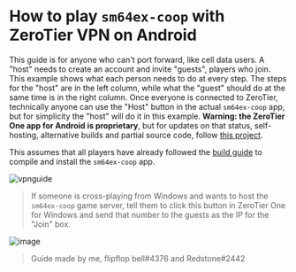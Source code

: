 # How to play `sm64ex-coop` with ZeroTier VPN on Android

This guide is for anyone who can't port forward, like cell data users. A "host" needs to create an account and invite "guests", players who join. This example shows what each person needs to do at every step. The steps for the "host" are in the left column, while what the "guest" should do at the same time is in the right column. Once everyone is connected to ZeroTier, technically anyone can use the "Host" button in the actual `sm64ex-coop` app, but for simplicity the "host" will do it in this example. **Warning: the ZeroTier One app for Android is proprietary**, but for updates on that status, self-hosting, alternative builds and partial source code, follow [this project](https://github.com/kaaass/ZerotierFix).

This assumes that all players have already followed the [build guide](README_android.md) to compile and install the `sm64ex-coop` app.

![vpnguide](https://user-images.githubusercontent.com/31490854/208311970-012df922-4295-47a6-b9d5-291828ec7bf8.jpg)

> If someone is cross-playing from Windows and wants to host the `sm64ex-coop` game server, tell them to click this button in ZeroTier One for Windows and send that number to the guests as the IP for the "Join" box.

![image](https://user-images.githubusercontent.com/31490854/208313169-db886198-befd-4409-9867-68dbd3daa93c.png)


> Guide made by me, flipflop bell#4376 and Redstone#2442
